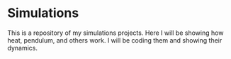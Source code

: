 # Simulations
This is a repository of my simulations projects. Here I will be showing how heat, pendulum, and others work. I will be coding them and showing their dynamics.

